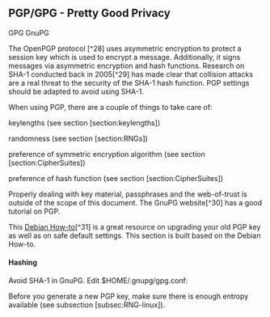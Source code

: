 PGP/GPG - Pretty Good Privacy
-----------------------------

<span>GPG</span> <span>GnuPG</span>

The OpenPGP protocol [^28] uses asymmetric encryption to protect a
session key which is used to encrypt a message. Additionally, it signs
messages via asymmetric encryption and hash functions. Research on SHA-1
conducted back in 2005[^29] has made clear that collision attacks are a
real threat to the security of the SHA-1 hash function. PGP settings
should be adapted to avoid using SHA-1.

When using PGP, there are a couple of things to take care of:

keylengths (see section \[section:keylengths\])

randomness (see section \[section:RNGs\])

preference of symmetric encryption algorithm (see section
\[section:CipherSuites\])

preference of hash function (see section \[section:CipherSuites\])

Properly dealing with key material, passphrases and the web-of-trust is
outside of the scope of this document. The GnuPG website[^30] has a good
tutorial on PGP.

This [Debian
How-to](https://www.debian-administration.org/users/dkg/weblog/48)[^31]
is a great resource on upgrading your old PGP key as well as on safe
default settings. This section is built based on the Debian How-to.

#### Hashing

Avoid SHA-1 in GnuPG. Edit \$HOME/.gnupg/gpg.conf:

Before you generate a new PGP key, make sure there is enough entropy
available (see subsection \[subsec:RNG-linux\]).
